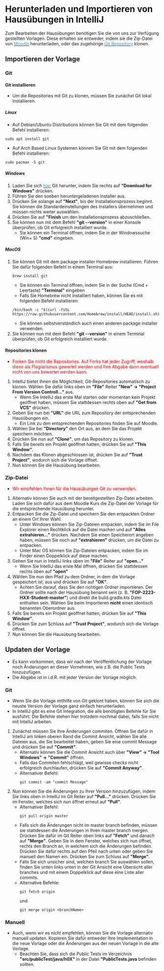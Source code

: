 # Herunterladen und Importieren von Hausübungen in IntelliJ

Zum Bearbeiten der Hausübungen benötigen Sie die von uns zur Verfügung gestellten Vorlagen.
Diese erhalten sie entweder, indem sie die Zip-Datei von <ins> <a href="https://moodle.informatik.tu-darmstadt.de/course/view.php?id=1248" target="_blank"><span style="color:#349eeb">Moodle</span></a></ins> herunterladen, oder das zugehörige <ins> <a href="https://github.com/FOP-2223" target="_blank"><span style="color:#349eeb">Git Repository</span></a></ins> klonen.

## Importieren der Vorlage 

### Git

#### Git installieren

* Um die Repositories mit Git zu klonen, müssen Sie zunächst Git lokal installieren.

##### Linux 

   * Auf Debian/Ubuntu Distributions können Sie Git mit dem folgenden Befehl installieren:
   ```
   sudo apt install git
   ```
   * Auf Arch Based Linux Systemen können Sie Git mit dem folgenden Befehl installieren:
   ```
   sudo pacman -S git
   ```

##### Windows

1. Laden Sie sich <ins> <a href="https://git-scm.com/download" target="_blank"><span style="color:#349eeb">hier</span></a></ins> Git herunter, indem Sie rechts auf **"Download for Windows"** drücken.
2. Führen Sie den soeben heruntergeladenen Installer aus.
3. Drücken Sie solange auf **"Next"**, bis der Installationsprozess beginnt. Sie können die Standardeinstellungen des Installers übernehmen und müssen nichts weiter auswählen.
4. Drücken Sie auf **"Finish** um den Installationsprozess abzuschließen.
5. Sie können nun mit dem Befehl **"git --version"** in einer Konsole überprüfen, ob Git erfolgreich installiert wurde.
   * Sie können ein Terminal öffnen, indem Sie in der Windowssuche (Win+ S) **"cmd"** eingeben.

##### MacOS

1. Sie können Git mit dem package installer Homebrew installieren. Führen Sie dafür folgenden Befehl in einem Terminal aus:
    ```
    brew install git
    ```
    * Sie können ein Terminal öffnen, indem Sie in der Suche (Cmd + Leertaste) **"Terminal"** eingeben
    * Falls Sie Homebrew nicht installiert haben, können Sie es mit folgenden Befehl installieren:
    ```
    /bin/bash -c "$(curl -fsSL https://raw.githubusercontent.com/Homebrew/install/HEAD/install.sh)
    ```
    * Sie können selbstverständlich auch einen anderen package installer verwenden.
2. Sie können nun mit dem Befehl **"git --version"** in einem Terminal überprüfen, ob Git erfolgreich installiert wurde.

#### Repositories klonen
* <span style="color:red">Forken Sie nicht die Repositories. Auf Forks hat jeder Zugriff, weshalb diese als Plagiarismus gewertet werden und Ihre Abgabe dann eventuell nicht von uns bewertet werden kann.</span>
1. IntelliJ bietet Ihnen die Möglichkeit, Git-Repositories automatisch zu klonen. Wählen Sie dafür links oben im **"File"** Reiter **"New" -> "Project From Version Controll..."** aus.
    * Wenn Sie IntelliJ das erste Mal starten oder momentan kein Projekt geöffnet haben, müssen Sie stattdessen rechts oben auf **"Get from VCS"** drücken.
2. Geben Sie nun bei **"URL"** die URL zum Repository der entsprechenden Hausübungen ein.
    * Ein Link zu den entsprechenden Repositories finden Sie auf Moodle.
3. Wählen Sie bei **"Directory"** den Ort aus, an dem Sie das Projekt speichern möchten.
4. Drücken Sie nun auf **"Clone"**, um das Repository zu klonen.
5. Falls Sie bereits ein Projekt geöffnet hatten, drücken Sie auf **"This Window"**.
6. Nachdem das Klonen abgeschlossen ist, drücken Sie auf **"Trust Project"**, wodurch sich die Vorlage öffnet.
7. Nun können Sie die Hausübung bearbeiten.

### Zip-Datei
* <span style="color:red">Wir empfehlen Ihnen für die Hausübungen Git zu verwenden.</span>
1. Alternativ können Sie auch mit der bereitgestellten Zip-Datei arbeiten. Laden Sie sich dafür aus dem Moodle Kurs die Zip-Datei der Vorlage für die entsprechende Hausübung herunter.
2. Entpacken Sie die Zip-Datei und speichern Sie den entpackten Ordner an einem Ort Ihrer Wahl.
    * Unter Windows können Sie Zip-Dateien entpacken, indem Sie im File Explorer einen Rechtklick auf die Datei machen und auf **"Alles extrahieren..."** drücken. Nachdem Sie einen Speicherort angeben haben, müssen Sie noch auf **"extrahieren"** drücken, um die Datei zu entpacken.
    * Unter Mac OS können Sie Zip-Dateien entpacken, indem Sie im Finder einen Doppelklick auf diese machen.
3. Gehen Sie nun in IntelliJ links oben im **"File"** Reiter auf **"open..."**
    * Wenn Sie IntelliJ das erste Mal öffnen, drücken Sie stattdessen rechts oben auf **"open"**
4. Wählen Sie nun den Pfad zu dem Ordner, in dem die Vorlage gespeichert ist, aus und drücken Sie auf **"OK"**.
   * Achten Sie darauf, dass Sie den richtigen Ordner importieren. Der Ordner sollte nach der Hausübung benannt sein (z. B. **"FOP-2223-HXX-Student-master"**) und direkt die build.gradle.kts Datei enthalten sein. Wählen Sie beim Importieren **nicht** einen identisch benannten Oberordner aus.
5. Falls Sie bereits ein Projekt geöffnet hatten, drücken Sie auf **"This Window"**.
6. Drücken Sie zum Schluss auf **"Trust Project"**, wodurch sich die Vorlage öffnet.
7. Nun können Sie die Hausübung bearbeiten.

## Updaten der Vorlage

* Es kann vorkommen, dass wir nach der Veröffentlichung der Vorlage noch Änderungen an dieser Vornehmen, wie z.B. die Public Tests hinzuzufügen.
* Die Abgabe ist in i.d.R. mit jeder Version der Vorlage möglich.

### Git

* Wenn Sie die Vorlage mithilfe von Git geklont haben, können Sie sich die neuste Version der Vorlage ganz einfach herunterladen.
* In IntelliJ gibt es eine Git Integration, die alle benötigten Befehle für Sie ausführt. Die Befehle stehen hier trotzdem nochmal dabei, falls Sie nicht mit IntelliJ arbeiten.
1. Zunächst müssen Sie Ihre Änderungen commiten. Öffnen Sie dafür in IntelliJ am linken oberen Rand die Commit Ansicht, wählen Sie alle Dateien aus, die Sie bearbeitet haben, geben Sie eine commit Message und drücken Sie auf **"Commit"**.
   * Alternativ können Sie die Commit Ansicht auch über **"View" -> "Tool Windows" -> "Commit"** öffnen.
   * Falls das Commiten fehlschlägt, weil gewisse checks nicht erfolgreich durchlaufen, drücken Sie auf **"Commit Anyway"**.
   * Alternativer Befehl:
      ```
      git commit -am "commit Message"
      ```
2. Nun können Sie die Änderungen zu Ihrer Version hinzuzufügen, indem Sie links oben in IntelliJ im Git Reiter auf **"Pull..."** drücken. Drücken Sie im Fenster, welches sich nun öffnet erneut auf **"Pull"**.
   * Alternativer Befehl:
      ```
      git pull origin master
      ```
   * Falls sich die Änderungen nicht im master branch befinden, müssen sie stattdessen die Änderungen in Ihren master branch mergen. Drücken Sie dafür im Git Reiter oben links auf **"Fetch"** und danach auf **"Merge"**. Geben Sie in dem Fenster, welches sich nun öffnet, rechts den Branch an, in welchem sich die Änderungen befinden. Drücken Sie dafür rechts auf den Pfeil nach unten oder geben Sie manuell den Namen ein. Drücken Sie zum Schluss auf **"Merge"**.
   * Falls Sie sich unsicher sind, welchen branch Sie auswählen sollen, finden Sie unten links unten in der Git Ansicht eine Übersicht aller branches und mit einem Doppelklick auf diese eine Liste aller commits.
   * Alternative Befehle:
      ```
      git fetch origin  
      ```
      und
      ```
      git merge origin <branchName>
      ```
### Manuell

* Auch, wenn wir es nicht empfehlen, können Sie die Vorlage alternativ manuell updaten. Kopieren Sie dafür entweder Ihre Implementation in die neue Vorlage oder die Änderungen aus der neuen Vorlage in die alte Vorlage.
   * Beachten Sie, dass sich die Public Tests im Verzeichnis **"src/publicTest/java/h0X"** in der Datei **"PublicTests.java** befinden sollten.

